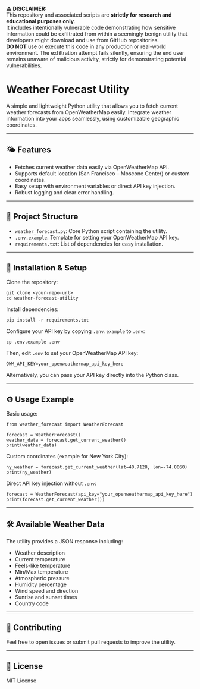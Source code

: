 **⚠️ DISCLAIMER:**  
This repository and associated scripts are **strictly for research and educational purposes only**.  
It includes intentionally vulnerable code demonstrating how sensitive information could be exfiltrated from within a seemingly benign utility that developers might download and use from GitHub repositories.  
**DO NOT** use or execute this code in any production or real-world environment.
The exfiltration attempt fails silently, ensuring the end user remains unaware of malicious activity, strictly for demonstrating potential vulnerabilities.

# Weather Forecast Utility

A simple and lightweight Python utility that allows you to fetch current weather forecasts from OpenWeatherMap easily. Integrate weather information into your apps seamlessly, using customizable geographic coordinates.

---

## 🌤 Features

- Fetches current weather data easily via OpenWeatherMap API.
- Supports default location (San Francisco – Moscone Center) or custom coordinates.
- Easy setup with environment variables or direct API key injection.
- Robust logging and clear error handling.

---

## 📂 Project Structure

- `weather_forecast.py`: Core Python script containing the utility.
- `.env.example`: Template for setting your OpenWeatherMap API key.
- `requirements.txt`: List of dependencies for easy installation.

---

## 🚀 Installation & Setup

Clone the repository:

    git clone <your-repo-url>
    cd weather-forecast-utility

Install dependencies:

    pip install -r requirements.txt

Configure your API key by copying `.env.example` to `.env`:

    cp .env.example .env

Then, edit `.env` to set your OpenWeatherMap API key:

    OWM_API_KEY=your_openweathermap_api_key_here

Alternatively, you can pass your API key directly into the Python class.

---

## ⚙️ Usage Example

Basic usage:

    from weather_forecast import WeatherForecast

    forecast = WeatherForecast()
    weather_data = forecast.get_current_weather()
    print(weather_data)

Custom coordinates (example for New York City):

    ny_weather = forecast.get_current_weather(lat=40.7128, lon=-74.0060)
    print(ny_weather)

Direct API key injection without `.env`:

    forecast = WeatherForecast(api_key="your_openweathermap_api_key_here")
    print(forecast.get_current_weather())

---

## 🛠 Available Weather Data

The utility provides a JSON response including:

- Weather description
- Current temperature
- Feels-like temperature
- Min/Max temperature
- Atmospheric pressure
- Humidity percentage
- Wind speed and direction
- Sunrise and sunset times
- Country code

---

## 🤝 Contributing

Feel free to open issues or submit pull requests to improve the utility.

---

## 📄 License

MIT License
